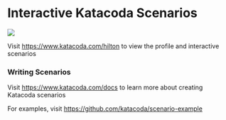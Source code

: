 # Interactive Katacoda Scenarios

[![](http://shields.katacoda.com/katacoda/hilton/count.svg)](https://www.katacoda.com/hilton "Get your profile on Katacoda.com")

Visit https://www.katacoda.com/hilton to view the profile and interactive scenarios

### Writing Scenarios
Visit https://www.katacoda.com/docs to learn more about creating Katacoda scenarios

For examples, visit https://github.com/katacoda/scenario-example
